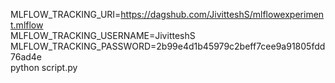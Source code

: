 MLFLOW_TRACKING_URI=https://dagshub.com/JivitteshS/mlflowexperiment.mlflow \
MLFLOW_TRACKING_USERNAME=JivitteshS \
MLFLOW_TRACKING_PASSWORD=2b99e4d1b45979c2beff7cee9a91805fdd76ad4e \
python script.py